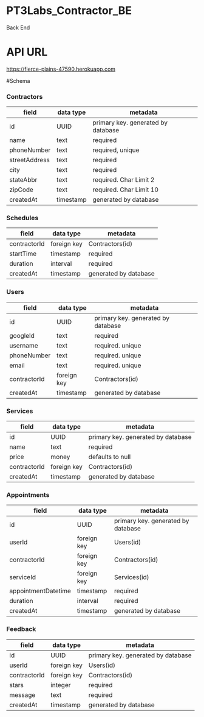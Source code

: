 # PT3Labs_Contractor_BE

Back End

# API URL

https://fierce-plains-47590.herokuapp.com

#Schema

### Contractors

| field         | data type | metadata                           |
| ------------- | --------- | ---------------------------------- |
| id            | UUID      | primary key. generated by database |
| name          | text      | required                           |
| phoneNumber   | text      | required, unique                   |
| streetAddress | text      | required                           |
| city          | text      | required                           |
| stateAbbr     | text      | required. Char Limit 2             |
| zipCode       | text      | required. Char Limit 10            |
| createdAt     | timestamp | generated by database              |

### Schedules

| field        | data type   | metadata              |
| ------------ | ----------- | --------------------- |
| contractorId | foreign key | Contractors(id)       |
| startTime    | timestamp   | required              |
| duration     | interval    | required              |
| createdAt    | timestamp   | generated by database |

### Users

| field        | data type   | metadata                           |
| ------------ | ----------- | ---------------------------------- |
| id           | UUID        | primary key. generated by database |
| googleId     | text        | required                           |
| username     | text        | required. unique                   |
| phoneNumber  | text        | required. unique                   |
| email        | text        | required. unique                   |
| contractorId | foreign key | Contractors(id)                    |
| createdAt    | timestamp   | generated by database              |

### Services

| field        | data type   | metadata                           |
| ------------ | ----------- | ---------------------------------- |
| id           | UUID        | primary key. generated by database |
| name         | text        | required                           |
| price        | money       | defaults to null                   |
| contractorId | foreign key | Contractors(id)                    |
| createdAt    | timestamp   | generated by database              |

### Appointments

| field               | data type   | metadata                           |
| ------------------- | ----------- | ---------------------------------- |
| id                  | UUID        | primary key. generated by database |
| userId              | foreign key | Users(id)                          |
| contractorId        | foreign key | Contractors(id)                    |
| serviceId           | foreign key | Services(id)                       |
| appointmentDatetime | timestamp   | required                           |
| duration            | interval    | required                           |
| createdAt           | timestamp   | generated by database              |

### Feedback

| field        | data type   | metadata                           |
| ------------ | ----------- | ---------------------------------- |
| id           | UUID        | primary key. generated by database |
| userId       | foreign key | Users(id)                          |
| contractorId | foreign key | Contractors(id)                    |
| stars        | integer     | required                           |
| message      | text        | required                           |
| createdAt    | timestamp   | generated by database              |
